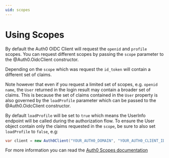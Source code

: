 ```yaml
---
uid: scopes
---
```


# Using Scopes

By default the Auth0 OIDC Client will request the `openid` and `profile` scopes. You can request different scopes by passing the `scope` parameter to the @Auth0.OidcClient constructor.

Depending on the `scope` which was request the `id_token` will contain a different set of claims.

Note however that even if you request a limited set of scopes, e.g. `openid name`, the `User` returned in the login result may contain a broader set of claims. This is because the set of claims contained in the `User` property is also governed by the `loadProfile` parameter which can be passed to the @Auth0.OidcClient constructor.

By default `loadProfile` will be set to `true` which means the UserInfo endpoint will be called during the authorization flow. To ensure the User object contain only the claims requested in the `scope`, be sure to also set `loadProfile` to `false`, e.g:

```csharp
var client = new Auth0Client("YOUR_AUTH0_DOMAIN", "YOUR_AUTH0_CLIENT_ID", scope: "openid name", loadProfile: false);
```

For more information you can read the [Auth0 Scopes documentation](https://auth0.com/docs/scopes)